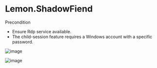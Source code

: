 # Lemon.ShadowFiend
Precondition
- Ensure Rdp service available.
- The child-session feature requires a Windows account with a specific password.


![image](https://github.com/user-attachments/assets/213a5d4c-77e3-4f78-88c7-64f883a8a1a6)

![image](https://github.com/user-attachments/assets/640bc76d-3cbf-4e97-814b-7a39b216966c)
